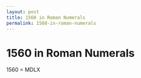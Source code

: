 ```yaml
---
layout: post
title: 1560 in Roman Numerals
permalink: 1560-in-roman-numerals
---
```


# 1560 in Roman Numerals

1560 = MDLX
